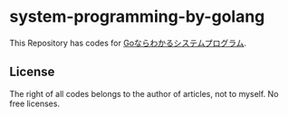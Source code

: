 # system-programming-by-golang

This Repository has codes for [Goならわかるシステムプログラム](https://ascii.jp/elem/000/001/235/1235262/).

## License

The right of all codes belongs to the author of articles, not to myself. No free licenses.
